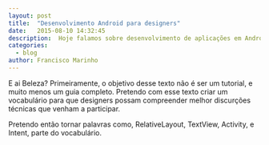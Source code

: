 ```yaml
---
layout: post
title:  "Desenvolvimento Android para designers"
date:   2015-08-10 14:32:45
description:  Hoje falamos sobre desenvolvimento de aplicações em Android sobe a ótica do designer.
categories:
  - blog
author: Francisco Marinho
---
```


E ai Beleza? Primeiramente, o objetivo desse texto não é ser um tutorial, e muito menos um guia completo. Pretendo com esse texto criar um vocabulário para que designers possam compreender melhor discurções técnicas que venham a participar.

Pretendo então tornar palavras como, RelativeLayout, TextView, Activity, e Intent, parte do vocabulário.
